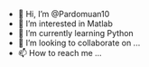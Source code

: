 - 👋 Hi, I’m @Pardomuan10
- 👀 I’m interested in Matlab
- 🌱 I’m currently learning Python
- 💞️ I’m looking to collaborate on ...
- 📫 How to reach me ...

<!---
Pardomuan10/Pardomuan10 is a ✨ special ✨ repository because its `README.md` (this file) appears on your GitHub profile.
You can click the Preview link to take a look at your changes.
--->
